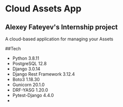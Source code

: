 # Cloud Assets App
## Alexey Fateyev's Internship project
A cloud-based application for managing your Assets


##Tech
- Python 3.8.11
- PostgreSQL 12.8
- Django 3.0.14
- Django Rest Framework 3.12.4
- Boto3 1.18.30
- Gunicorn 20.1.0
- DRF-YASG 1.20.0
- Pytest-Django 4.4.0
- 
